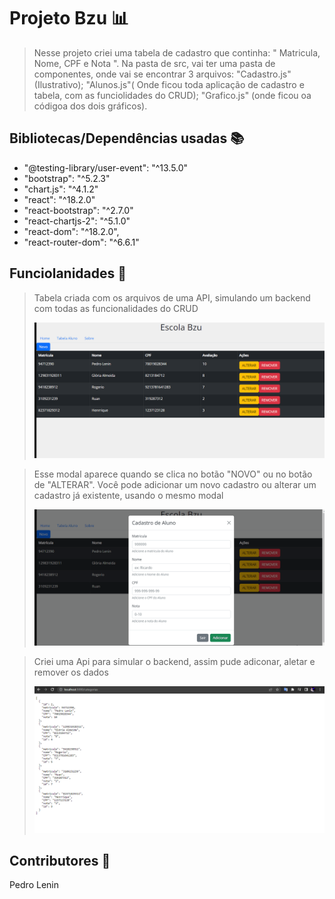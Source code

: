 <h1>Projeto Bzu 📊</h1>

><p>Nesse projeto criei uma tabela de cadastro que continha: " Matricula, Nome, CPF e Nota ". Na pasta de src, vai ter uma pasta de componentes, onde vai se encontrar 3 arquivos: "Cadastro.js"(Ilustrativo); "Alunos.js"( Onde ficou toda aplicação de cadastro e tabela, com as funciolidades do CRUD); "Grafico.js" (onde ficou oa códigoa dos dois gráficos).</p>

<h2>Bibliotecas/Dependências usadas 📚</h2>

<ul>
  <li>"@testing-library/user-event": "^13.5.0"</li>
  <li>"bootstrap": "^5.2.3"</li>
  <li>"chart.js": "^4.1.2"</li>
  <li>"react": "^18.2.0"</li>
  <li>"react-bootstrap": "^2.7.0"</li>
  <li>"react-chartjs-2": "^5.1.0"</li>
  <li>"react-dom": "^18.2.0",</li>
  <li>"react-router-dom": "^6.6.1"</li>
</ul>

<h2>Funciolanidades 🦾</h2>

><p>Tabela criada com os arquivos de uma API, simulando um backend com todas as funcionalidades do CRUD</p>
><img src="https://github.com/Lenin0/Alunobzu/blob/main/TabelaDelet.gif">

><p>Esse modal aparece quando se clica no botão "NOVO" ou no botão de "ALTERAR". Você pode adicionar um novo cadastro ou alterar um cadastro já existente, usando o mesmo modal</p>
><img src="https://github.com/Lenin0/Alunobzu/blob/main/TabelaAdicionar.gif">

><p>Criei uma Api para simular o backend, assim pude adiconar, aletar e remover os dados</p>
><img src="https://github.com/Lenin0/Alunobzu/blob/main/API.png">


<h2>Contributores 🤵</h2>

<p>Pedro Lenin</p>


